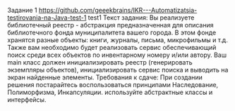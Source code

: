 Задание 1
https://github.com/geeekbrains/IKR---Automatizatsia-testirovania-na-Java-test-1 test1
Текст задания:
Вы реализуете библиотечный реестр - абстракция предназначенная для описания библиотечного фонда муниципалитета вашего города. В этом фонде хранятся разные объекты: книги, журналы, письма, микрофильмы и т.д. Также вам необходимо будет реализовать сервис обеспечивающий поиск среди всех объектов по инвентарному номеру и/или автору. Ваш main класс должен инициализировать реестр (генерировать экземпляры объектов), инициализировать сервис поиска и выводить на экран найденные элементы.
Требования к сдаче:
При создании решения постарайтесь воспользоваться принципами Наследование, Полиморфизма, Инкапсуляции. используйте абстрактные классы и интерфейсы.
